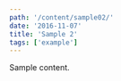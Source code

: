 ```yaml
---
path: '/content/sample02/'
date: '2016-11-07'
title: 'Sample 2'
tags: ['example']
---
```


Sample content.
